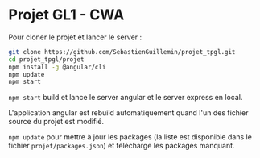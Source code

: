 # Projet GL1 - CWA

Pour cloner le projet et lancer le server :

```bash
git clone https://github.com/SebastienGuillemin/projet_tpgl.git
cd projet_tpgl/projet
npm install -g @angular/cli
npm update
npm start
```

`npm start` build et lance le server angular et le server express en local.

L'application angular est rebuild automatiquement quand l'un des fichier source du projet est modifié.

`npm update` pour mettre à jour les packages (la liste est disponible dans le fichier `projet/packages.json`) et télécharge les packages manquant.
